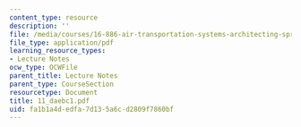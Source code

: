 ```yaml
---
content_type: resource
description: ''
file: /media/courses/16-886-air-transportation-systems-architecting-spring-2004/fa1b1a4dedfa7d135a6cd2809f7860bf_11_daebc1.pdf
file_type: application/pdf
learning_resource_types:
- Lecture Notes
ocw_type: OCWFile
parent_title: Lecture Notes
parent_type: CourseSection
resourcetype: Document
title: 11_daebc1.pdf
uid: fa1b1a4d-edfa-7d13-5a6c-d2809f7860bf
---
```

